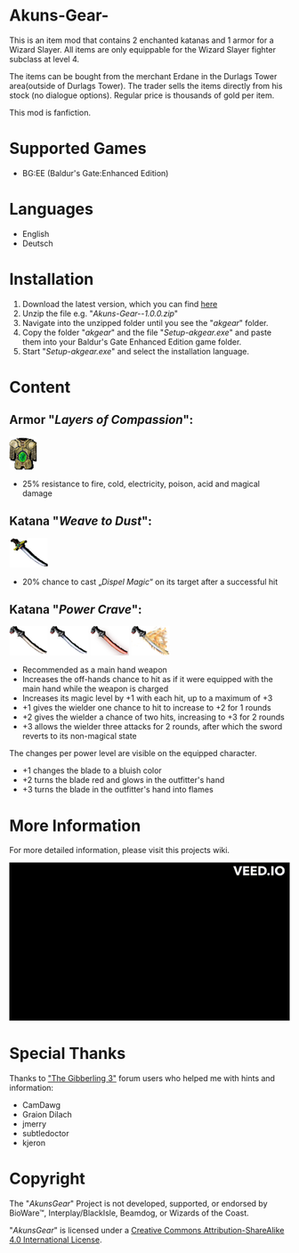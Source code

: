 # Akuns-Gear-
This is an item mod that contains 2 enchanted katanas and 1 armor for a Wizard Slayer.
All items are only equippable for the Wizard Slayer fighter subclass at level 4.

The items can be bought from the merchant Erdane in the Durlags Tower area(outside of Durlags Tower). The trader sells the items
directly from his stock (no dialogue options). Regular price is thousands of gold per item.

This mod is fanfiction.

# Supported Games
* BG:EE (Baldur's Gate:Enhanced Edition)

# Languages
* English
* Deutsch

# Installation
1. Download the latest version, which you can find [here](https://github.com/Incrementis/Akuns-Gear-/releases)
2. Unzip the file e.g. "*Akuns-Gear--1.0.0.zip*"
3. Navigate into the unzipped folder until you see the "*akgear*" folder.
4. Copy the folder "*akgear*" and the file "*Setup-akgear.exe*" and paste them into your Baldur's Gate Enhanced Edition game folder.
5. Start "*Setup-akgear.exe*" and select the installation language.

# Content
## Armor "*Layers of Compassion*":

![Power Crave 3](https://github.com/Incrementis/Infinity-Engine-Modding-Wiki-Content-/blob/main/AkunsGear/Icons/II_Layers_of_Compassion.png)

  - 25% resistance to fire, cold, electricity, poison, acid and magical damage

## Katana "*Weave to Dust*":

![Weave to Dust image](https://github.com/Incrementis/Infinity-Engine-Modding-Wiki-Content-/blob/main/AkunsGear/Icons/II_Weave_to_Dust.png)

  - 20% chance to cast „*Dispel Magic*“ on its target after a successful hit

## Katana "*Power Crave*":

![Power Crave 0](https://github.com/Incrementis/Infinity-Engine-Modding-Wiki-Content-/blob/main/AkunsGear/Icons/II_Power_Crave.png)
![Power Crave 1](https://github.com/Incrementis/Infinity-Engine-Modding-Wiki-Content-/blob/main/AkunsGear/Icons/II_Power_Crave%2B1.png)
![Power Crave 2](https://github.com/Incrementis/Infinity-Engine-Modding-Wiki-Content-/blob/main/AkunsGear/Icons/II_Power_Crave%2B2.png)
![Power Crave 3](https://github.com/Incrementis/Infinity-Engine-Modding-Wiki-Content-/blob/main/AkunsGear/Icons/II_Power_Crave%2B3.png)

  - Recommended as a main hand weapon
  - Increases the off-hands chance to hit as if it were equipped with the main hand while the weapon
is charged
  - Increases its magic level by +1 with each hit, up to a maximum of +3
  - +1 gives the wielder one chance to hit to increase to +2 for 1 rounds
  - +2 gives the wielder a chance of two hits, increasing to +3 for 2 rounds
  - +3 allows the wielder three attacks for 2 rounds, after which the sword reverts to its non-magical
state

The changes per power level are visible on the equipped character.
- +1 changes the blade to a bluish color
- +2 turns the blade red and glows in the outfitter's hand
- +3 turns the blade in the outfitter's hand into flames

# More Information
For more detailed information, please visit this projects wiki.

![Halfling GIF](https://github.com/Incrementis/Infinity-Engine-Modding-Wiki-Content-/blob/main/AkunsGear/AnimatedImages/AkunsGear.gif)

# Special Thanks
Thanks to ["The Gibberling 3"](https://www.gibberlings3.net/forums/) forum users who helped me with hints and information:
* CamDawg
* Graion Dilach
* jmerry
* subtledoctor
* kjeron

# Copyright
The "*AkunsGear*" Project is not developed, supported, or endorsed by BioWare™, Interplay/BlackIsle, Beamdog, or Wizards of the Coast.

"*AkunsGear*" is licensed under a [Creative Commons Attribution-ShareAlike 4.0 International License](https://creativecommons.org/licenses/by-sa/4.0/).

